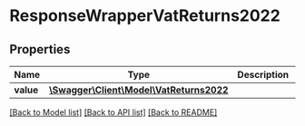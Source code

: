 # ResponseWrapperVatReturns2022

## Properties
Name | Type | Description | Notes
------------ | ------------- | ------------- | -------------
**value** | [**\Swagger\Client\Model\VatReturns2022**](VatReturns2022.md) |  | [optional] 

[[Back to Model list]](../README.md#documentation-for-models) [[Back to API list]](../README.md#documentation-for-api-endpoints) [[Back to README]](../README.md)


